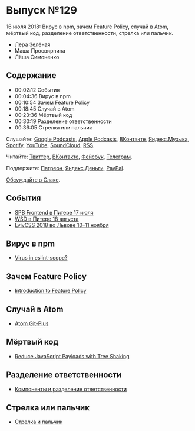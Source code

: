 # Выпуск №129

16 июля 2018: Вирус в npm, зачем Feature Policy, случай в Atom, мёртвый код, разделение ответственности, стрелка или пальчик.

- Лера Зелёная
- Маша Просвирнина
- Лёша Симоненко

## Содержание

- 00:02:12 События
- 00:04:36 Вирус в npm
- 00:10:54 Зачем Feature Policy
- 00:18:45 Случай в Atom
- 00:23:36 Мёртвый код
- 00:30:19 Разделение ответственности
- 00:36:05 Стрелка или пальчик

Слушайте: [Google Podcasts](https://podcasts.google.com/?feed=aHR0cHM6Ly93ZWItc3RhbmRhcmRzLnJ1L3BvZGNhc3QvZmVlZC8), [Apple Podcasts](https://itunes.apple.com/podcast/id1080500016), [ВКонтакте](https://vk.com/podcasts-32017543), [Яндекс.Музыка](https://music.yandex.ru/album/6245956), [Spotify](https://open.spotify.com/show/3rzAcADjpBpXt73L0epTjV), [YouTube](https://www.youtube.com/playlist?list=PLMBnwIwFEFHcwuevhsNXkFTcadeX5R1Go), [SoundCloud](https://soundcloud.com/web-standards), [RSS](https://web-standards.ru/podcast/feed/).

Читайте: [Твиттер](https://twitter.com/webstandards_ru), [ВКонтакте](https://vk.com/webstandards_ru), [Фейсбук](https://www.facebook.com/webstandardsru), [Телеграм](https://t.me/webstandards_ru).

Поддержите: [Патреон](https://www.patreon.com/webstandards_ru), [Яндекс.Деньги](https://money.yandex.ru/to/41001119329753), [PayPal](https://www.paypal.me/pepelsbey).

[Обсуждайте в Слаке](http://slack.web-standards.ru/).

## События

- [SPB Frontend в Питере 17 июля](https://spb-frontend-events.timepad.ru/event/760041/)
- [WSD в Питере 18 августа](https://wsd.events/2018/08/18/)
- [LvivCSS 2018 во Львове 10–11 ноября](https://www.facebook.com/events/793560460837495/)

## Вирус в npm

- [Virus in eslint-scope?](https://github.com/eslint/eslint-scope/issues/39#issuecomment-404533026)

## Зачем Feature Policy

- [Introduction to Feature Policy](https://developers.google.com/web/updates/2018/06/feature-policy)

## Случай в Atom

- [Atom Git-Plus](https://atom.io/packages/git-plus)

## Мёртвый код

- [Reduce JavaScript Payloads with Tree Shaking](https://developers.google.com/web/fundamentals/performance/optimizing-javascript/tree-shaking/)

## Разделение ответственности

- [Компоненты и разделение ответственности](http://css-live.ru/articles/komponenty-i-razdelenie-otvetstvennosti.html)

## Стрелка или пальчик

- [Стрелка и пальчик](https://ilyabirman.ru/meanwhile/all/arrow-and-finger/)
